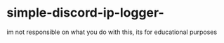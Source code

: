 # simple-discord-ip-logger-
im not responsible on what you do with this, its for educational purposes 
